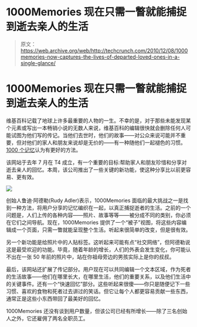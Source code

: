 # 1000Memories 现在只需一瞥就能捕捉到逝去亲人的生活 

> 原文：<https://web.archive.org/web/http://techcrunch.com/2010/12/08/1000memories-now-captures-the-lives-of-departed-loved-ones-in-a-single-glance/>

# 1000Memories 现在只需一瞥就能捕捉到逝去亲人的生活

维基百科记载了地球上许多最重要的人物的一生。不幸的是，对于那些未能发现某个元素或写出一本畅销小说的无数人来说，维基百科的编辑很快就会删除任何人可能试图为他们写的传记。当他们去世时，他们的故事——对公众来说可能并不重要，但对他们的家人和朋友来说却是无价的——有一种随他们一起褪色的习惯。[1000 个记忆](https://web.archive.org/web/20230202221451/http://www.1000memories.com/)认为有更好的方法。

该网站于去年 7 月在 T4 成立，有一个重要的目标:帮助家人和朋友珍惜和分享对逝去亲人的回忆。本周，该公司推出了一些关键的新功能，使这种分享比以前更容易、更有效。

![](img/ab47f2afebae290df859fd0cfe833f35.png)

创始人鲁迪·阿德勒(Rudy Adler)表示，1000Memories 面临的最大挑战之一是找到一种方法，将用户分享的记忆编织在一起，以真正捕捉逝者的生活。之前的一个问题是，人们上传的各种内容——照片、故事等等——被分成不同的类别，你必须在它们之间导航。现在，1000Memories 提供了一个“被子”视图，将这些内容编辑成一个页面，只需一瞥就能呈现整个生活。听起来很简单的改变，但是很有效。

另一个新功能是给照片中的人贴标签。这听起来可能有点“社交网络”，但阿德勒说这是最受欢迎的功能。毕竟，随着年龄的增长，人们的外表会发生变化，你可能认不出在一张 50 年前的照片中，站在你祖母旁边的男孩实际上是你的叔叔。

最后，该网站还扩展了传记部分。用户现在可以共同编辑一个文本区域，作为死者的生活故事——他们在哪里长大，在哪里生活，他们的重要关系，以及他们生活中的关键事件。还有一个“快速回忆”部分。这些听起来很傻——你只是随便记下一些习惯、喜欢的食物和死者过去讲过的笑话。但它让每个人都更容易贡献一些东西，通常正是这些小东西带回了最美好的回忆。

1000Memories 还没有谈到用户数量，但该公司已经有所增长——除了三名创始人之外，它还雇佣了两名全职员工。